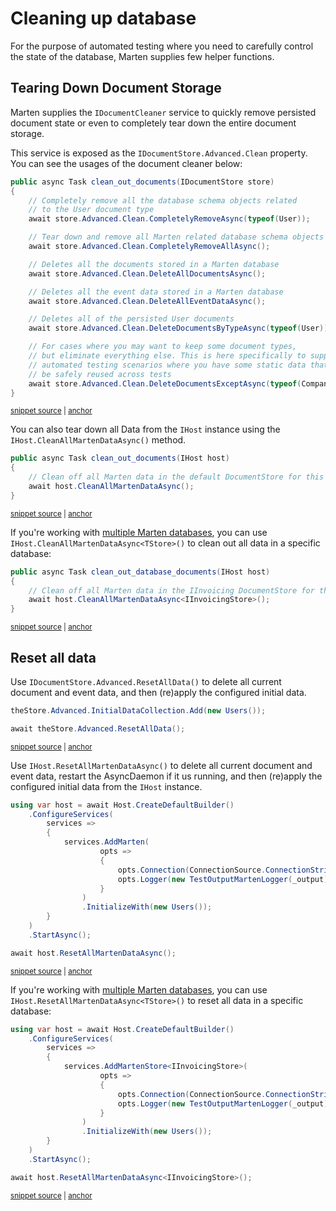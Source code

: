# Cleaning up database

For the purpose of automated testing where you need to carefully control the state of the database, Marten supplies few helper functions.

## Tearing Down Document Storage

Marten supplies the `IDocumentCleaner` service to quickly remove persisted document state or even to completely tear down the entire document storage.

This service is exposed as the `IDocumentStore.Advanced.Clean` property. You can see the usages of the document cleaner below:

<!-- snippet: sample_clean_out_documents -->
<a id='snippet-sample_clean_out_documents'></a>
```cs
public async Task clean_out_documents(IDocumentStore store)
{
    // Completely remove all the database schema objects related
    // to the User document type
    await store.Advanced.Clean.CompletelyRemoveAsync(typeof(User));

    // Tear down and remove all Marten related database schema objects
    await store.Advanced.Clean.CompletelyRemoveAllAsync();

    // Deletes all the documents stored in a Marten database
    await store.Advanced.Clean.DeleteAllDocumentsAsync();

    // Deletes all the event data stored in a Marten database
    await store.Advanced.Clean.DeleteAllEventDataAsync();

    // Deletes all of the persisted User documents
    await store.Advanced.Clean.DeleteDocumentsByTypeAsync(typeof(User));

    // For cases where you may want to keep some document types,
    // but eliminate everything else. This is here specifically to support
    // automated testing scenarios where you have some static data that can
    // be safely reused across tests
    await store.Advanced.Clean.DeleteDocumentsExceptAsync(typeof(Company), typeof(User));
}
```
<sup><a href='https://github.com/JasperFx/marten/blob/master/src/Marten.Testing/Examples/DocumentCleanerExamples.cs#L13-L39' title='Snippet source file'>snippet source</a> | <a href='#snippet-sample_clean_out_documents' title='Start of snippet'>anchor</a></sup>
<!-- endSnippet -->

You can also tear down all Data from the `IHost` instance using the `IHost.CleanAllMartenDataAsync()` method.

<!-- snippet: sample_clean_out_documents_ihost -->
<a id='snippet-sample_clean_out_documents_ihost'></a>
```cs
public async Task clean_out_documents(IHost host)
{
    // Clean off all Marten data in the default DocumentStore for this host
    await host.CleanAllMartenDataAsync();
}
```
<sup><a href='https://github.com/JasperFx/marten/blob/master/src/Marten.Testing/Examples/DocumentCleanerExamples.cs#L42-L48' title='Snippet source file'>snippet source</a> | <a href='#snippet-sample_clean_out_documents_ihost' title='Start of snippet'>anchor</a></sup>
<!-- endSnippet -->

If you're working with [multiple Marten databases](/configuration/hostbuilder#working-with-multiple-marten-databases), you can use `IHost.CleanAllMartenDataAsync<TStore>()` to clean out all data in a specific database:

<!-- snippet: sample_clean_out_documents_ihost_specific_database -->
<a id='snippet-sample_clean_out_documents_ihost_specific_database'></a>
```cs
public async Task clean_out_database_documents(IHost host)
{
    // Clean off all Marten data in the IInvoicing DocumentStore for this host
    await host.CleanAllMartenDataAsync<IInvoicingStore>();
}
```
<sup><a href='https://github.com/JasperFx/marten/blob/master/src/Marten.Testing/Examples/DocumentCleanerExamples.cs#L50-L56' title='Snippet source file'>snippet source</a> | <a href='#snippet-sample_clean_out_documents_ihost_specific_database' title='Start of snippet'>anchor</a></sup>
<!-- endSnippet -->

## Reset all data

Use `IDocumentStore.Advanced.ResetAllData()` to delete all current document and event data, and then (re)apply the configured initial data.

<!-- snippet: sample_reset_all_data -->
<a id='snippet-sample_reset_all_data'></a>
```cs
theStore.Advanced.InitialDataCollection.Add(new Users());

await theStore.Advanced.ResetAllData();
```
<sup><a href='https://github.com/JasperFx/marten/blob/master/src/DocumentDbTests/SessionMechanics/reset_all_data_usage.cs#L45-L49' title='Snippet source file'>snippet source</a> | <a href='#snippet-sample_reset_all_data' title='Start of snippet'>anchor</a></sup>
<!-- endSnippet -->

Use `IHost.ResetAllMartenDataAsync()` to delete all current document and event data, restart the AsyncDaemon if it us running, and then (re)apply the configured initial data from the `IHost` instance.

<!-- snippet: sample_reset_all_data_ihost -->
<a id='snippet-sample_reset_all_data_ihost'></a>
```cs
using var host = await Host.CreateDefaultBuilder()
    .ConfigureServices(
        services =>
        {
            services.AddMarten(
                    opts =>
                    {
                        opts.Connection(ConnectionSource.ConnectionString);
                        opts.Logger(new TestOutputMartenLogger(_output));
                    }
                )
                .InitializeWith(new Users());
        }
    )
    .StartAsync();

await host.ResetAllMartenDataAsync();
```
<sup><a href='https://github.com/JasperFx/marten/blob/master/src/StressTests/reset_all_data_usage_ihost.cs#L28-L48' title='Snippet source file'>snippet source</a> | <a href='#snippet-sample_reset_all_data_ihost' title='Start of snippet'>anchor</a></sup>
<!-- endSnippet -->

If you're working with [multiple Marten databases](/configuration/hostbuilder#working-with-multiple-marten-databases), you can use `IHost.ResetAllMartenDataAsync<TStore>()` to reset all data in a specific database:

<!-- snippet: sample_reset_all_data_ihost_specific_database -->
<a id='snippet-sample_reset_all_data_ihost_specific_database'></a>
```cs
using var host = await Host.CreateDefaultBuilder()
    .ConfigureServices(
        services =>
        {
            services.AddMartenStore<IInvoicingStore>(
                    opts =>
                    {
                        opts.Connection(ConnectionSource.ConnectionString);
                        opts.Logger(new TestOutputMartenLogger(_output));
                    }
                )
                .InitializeWith(new Users());
        }
    )
    .StartAsync();

await host.ResetAllMartenDataAsync<IInvoicingStore>();
```
<sup><a href='https://github.com/JasperFx/marten/blob/master/src/StressTests/reset_all_data_usage_ihost.cs#L54-L74' title='Snippet source file'>snippet source</a> | <a href='#snippet-sample_reset_all_data_ihost_specific_database' title='Start of snippet'>anchor</a></sup>
<!-- endSnippet -->
